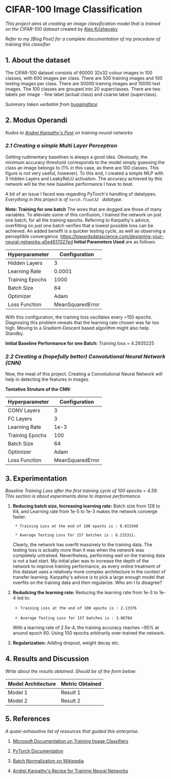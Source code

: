 # **CIFAR-100 Image Classification** 
_This project aims at creating an image classification model that is trained on the CIFAR-100 dataset_
created by [Alex Krizhevsky](https://www.cs.toronto.edu/~kriz/cifar.html)

_Refer to my [Blog Post] for a complete documentation of my procedure of training this 
classifier_

## **1. About the dataset**
The CIFAR-100 dataset consists of 60000 32x32
colour images in 100 classes, with 600 images 
per class. There are 500 training images and 
100 testing images per class. There are 50000 
training images and 10000 test images. 
The 100 classes are grouped into 20 
superclasses. There are two labels per 
image - fine label (actual class) and coarse label
(superclass).

_Summary taken verbatim from [huggingface](https://huggingface.co/datasets/cifar100)_


## **2. Modus Operandi**

_Kudos to [Andrej Karpathy's Post](https://karpathy.github.io/2019/04/25/recipe/) on 
training neural networks_  

### _**2.1 Creating a simple Multi Layer Perceptron**_
Getting rudimentary baselines is always a good idea. Obviously, the minimum accuracy threshold corresponds to the model simply guessing the class an image belongs to (1% in this case, as there are 100 classes. This figure is not very useful, however). To this end, I created a simple MLP with 3 Hidden Layers and LeakyReLU activation. 
The accuracy achieved by this network will be the new baseline performance I have to beat.

A bit of an issue I faced was regarding PyTorch's handling of datatypes. _Everything in this project is of ``` torch.float32  ``` datatype._

**Note: Training for one batch**
The woes that are dogged are those of many variables. To alleviate some of this confusion, I trained the network on just one batch, for all the training epochs. Referring to Karpathy's advice, overfitting on just one batch verifies that a lowest possible loss can be achieved. An added benefit is a quicker testing cycle, as well as observing a perceptible convergence. 
https://towardsdatascience.com/designing-your-neural-networks-a5e4617027ed
**Initial Parameters Used** are as follows: 

| **Hyperparameter**     |   **Configuration** |
|------------------------|---------------------|
| Hidden Layers          | 3                   |
| Learning Rate          |     0.0001          |
| Training Epochs        |     1000            |
| Batch Size             |       64            |
| Optimizer              | Adam                |
| Loss Function          | MeanSquaredError    |

With this configuration, the training loss oscillates every ~150 epochs. Diagnosing this problem reveals that the learning rate chosen was far too high. Moving to a Gradient-Descent based algorithm might also help. Standby.

**Initial Baseline Performance for one Batch:** Training loss = 4.2935225
    



### _**2.2 Creating a (hopefully better) Convolutional Neural Network (CNN)**_

Now, the meat of this project. Creating a Convolutional Neural Network will help in detecting the features in images. 


**Tentative Struture of the CNN:**



| **Hyperparameter**     |   **Configuration** |
|------------------------|---------------------|
| CONV Layers          |             3       |
|FC Layers               |          3          |
| Learning Rate          |     1e-3          |
| Training Epochs        |     100          |
| Batch Size             |       64            |
| Optimizer              | Adam                |
| Loss Function          | MeanSquaredError    |




## **3. Experimentation**

_Baseline Training Loss after the first training cycle of 100 epochs = 4.59. This section is about experiments done to improve performance._

1. **Reducing batch size, Increasing learning rate:**
    Batch size from 128 to 64, and Learning rate from 1e-5 to 1e-3 makes the network converge faster. 

        * Training Loss at the end of 100 epochs is : 0.015348
  
        * Average Testing Loss for 157 batches is : 6.233311. 

    Clearly, the network has overfit massively to the training data. The testing loss is actually _more_ than it was when the network was completely untrained. Nevertheless, performing well on the training data is not a bad start. My initial plan was to increase the depth of the network to improve training performance, as every online treatment of this dataset uses a relatively more complex architecture in the context of transfer learning. Karpathy's advice is to pick a large enough model that overfits on the training data and then regularize. Who am I to disagree? 


2. **Redudcing the learning rate:** Reducing the learning rate from 1e-3 to 1e-4 led to:
   
    * `Training Loss at the end of 100 epochs is : 2.13376`
    
    * `Average Testing Loss for 157 batches is : 3.06784`

    With a learning rate of 2.5e-4, the training accuracy reaches ~95% at around epoch 60. Using 100 epochs arbitrarily over-trained the network. 


3. **Regularization:** Adding dropout, weight decay etc.



  






## **4. Results and Discussion** 
_Write about the results obtained. Should be of the form below:_

| **Model Architecture** | **Metric Obtained** |
|------------------------|---------------------|
| Model 1                | Result 1            |
| Model 2                | Result 2            |




## **5. References**
_A quasi-exhaustive list of resources that guided this enterprise._
1. [Microsoft Documentation on Training Image Classifiers](https://docs.microsoft.com/en-us/windows/ai/windows-ml/tutorials/pytorch-train-model)

2. [PyTorch Documentation](https://pytorch.org/tutorials/recipes/recipes/defining_a_neural_network.html)

3. [Batch Normalization on Wikipedia](https://en.wikipedia.org/wiki/Batch_normalization)

4. [Andrej Karpathy's Recipe for Training Neural Networks](https://karpathy.github.io/2019/04/25/recipe/)







